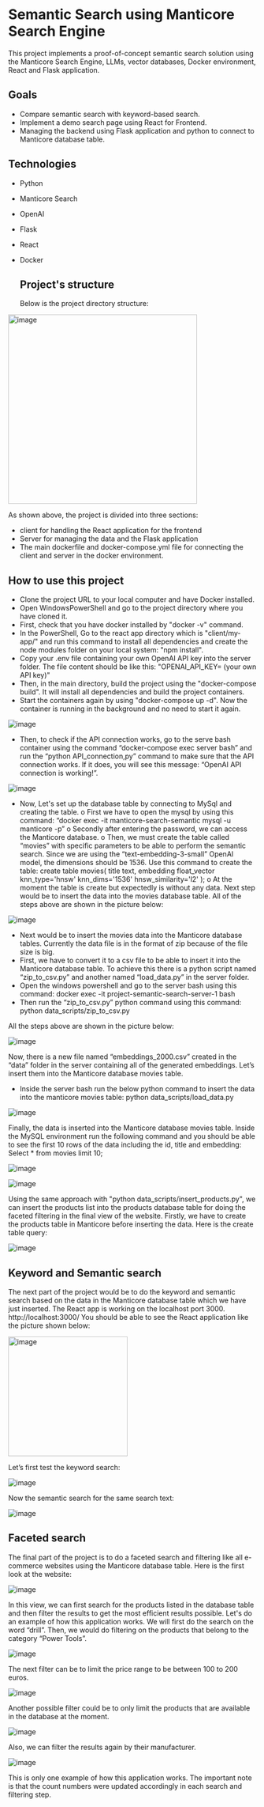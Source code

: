 # Semantic Search using Manticore Search Engine
This project implements a proof-of-concept semantic search solution using the Manticore Search Engine, LLMs, vector databases, Docker environment, React and Flask application. 

## Goals
- Compare semantic search with keyword-based search.
- Implement a demo search page using React for Frontend.
- Managing the backend using Flask application and python to connect to Manticore database table. 

## Technologies
- Python
- Manticore Search
- OpenAI
- Flask
- React
- Docker

  ## Project's structure 
  Below is the project directory structure:

<img width="383" alt="image" src="https://github.com/user-attachments/assets/7786fc04-6824-42a7-8890-e7037f43bd44" />

  As shown above, the project is divided into three sections: 
  - client for handling the React application for the frontend
  - Server for managing the data and the Flask application
  - The main dockerfile and docker-compose.yml file for connecting the client and server in the docker environment.
 
  ## How to use this project

  - Clone the project URL to your local computer and have Docker installed.
  - Open WindowsPowerShell and go to the project directory where you have cloned it.
  - First, check that you have docker installed by "docker -v" command.
  - In the PowerShell, Go to the react app directory which is "client/my-app/" and run this command to install all dependencies and create the node modules folder on your local system: "npm install".
  - Copy your .env file containing your own OpenAI API key into the server folder. The file content should be like this: "OPENAI_API_KEY= (your own API key)"
  - Then, in the main directory, build the project using the "docker-compose build". It will install all dependencies and build the project containers.
  - Start the containers again by using "docker-compose up -d". Now the container is running in the background and no need to start it again.

![image](https://github.com/user-attachments/assets/f7848db7-997a-4673-8161-49b8781088a9)

  - Then, to check if the API connection works, go to the serve bash container using the command “docker-compose exec server bash” and run the “python API_connection,py” command to make sure that the API connection works. If it does, you will see this message: “OpenAI API connection is working!”.

![image](https://github.com/user-attachments/assets/23861b81-2af1-4d18-aa9f-d391c40853d4)

  - Now, Let's set up the database table by connecting to MySql and creating the table. 
        o	First we have to open the mysql by using this command: “docker exec -it manticore-search-semantic mysql -u manticore -p” 
        o	Secondly after entering the password, we can access the Manticore database.
        o	Then, we must create the table called “movies” with specific parameters to be able to perform the semantic search. Since we are using the “text-embedding-3-small” OpenAI model, the dimensions should be 1536. Use this command to create the table: 
        create table movies( title text, embedding float_vector knn_type='hnsw' knn_dims='1536' hnsw_similarity='l2' );
        o	At the moment the table is create but expectedly is without any data. Next step would be to insert the data into the movies database table. 
All of the steps above are shown in the picture below:

![image](https://github.com/user-attachments/assets/b1d3693e-de35-4a19-a100-96eafcc94d0d)

  - Next would be to insert the movies data into the Manticore database tables. Currently the data file is in the format of zip because of the file size is big. 
  - First, we have to convert it to a csv file to be able to insert it into the Manticore database table. To achieve this there is a python script named “zip_to_csv.py” and another named “load_data.py” in the server folder. 
  - Open the windows powershell and go to the server bash using this command:
      docker exec -it project-semantic-search-server-1 bash
  - Then run the “zip_to_csv.py” python command using this command:
      python data_scripts/zip_to_csv.py

All the steps above are shown in the picture below:

![image](https://github.com/user-attachments/assets/03e1f547-e7bf-4254-bc86-b065fa55b8d6)

Now, there is a new file named “embeddings_2000.csv” created in the “data” folder in the server containing all of the generated embeddings. Let’s insert them into the Manticore database movies table. 
  - Inside the server bash run the below python command to insert the data into the manticore movies table:
      python data_scripts/load_data.py

![image](https://github.com/user-attachments/assets/d3743588-2f01-4ae5-a739-f5ac16c1a6d5)

Finally, the data is inserted into the Manticore database movies table. Inside the MySQL environment run the following command and you should be able to see the first 10 rows of the data including the id, title and embedding:
Select * from movies limit 10;

![image](https://github.com/user-attachments/assets/46dd879a-977c-4e9c-89d0-5bba60e481fa)

![image](https://github.com/user-attachments/assets/3c54da43-b079-4244-8082-7174b0c942c2)

Using the same approach with "python data_scripts/insert_products.py", we can insert the products list into the products database table for doing the faceted filtering in the final view of the website. 
Firstly, we have to create the products table in Manticore before inserting the data. Here is the create table query:

![image](https://github.com/user-attachments/assets/65c78cb0-f18b-4378-8311-204793f7517b)


## Keyword and Semantic search

The next part of the project would be to do the keyword and semantic search based on the data in the Manticore database table which we have just inserted. 
The React app is working on the localhost port 3000. 
http://localhost:3000/
You should be able to see the React application like the picture shown below:

<img width="242" alt="image" src="https://github.com/user-attachments/assets/c727efef-38ae-4891-b064-ee2e36cf7855" />

Let’s first test the keyword search:

![image](https://github.com/user-attachments/assets/72d0330f-5aee-48bb-99dc-0b6f9dc0740b)

Now the semantic search for the same search text:

![image](https://github.com/user-attachments/assets/ba1f6bdb-c0e0-4c9d-9aca-9ca3bebceb94)

## Faceted search
The final part of the project is to do a faceted search and filtering like all e-commerce websites using the  Manticore database table. 
Here is the first look at the website:

![image](https://github.com/user-attachments/assets/686e56c6-b376-4f11-8d30-826f34a9227a)

In this view, we can first search for the products listed in the database table and then filter the results to get the most efficient results possible. 
Let's do an example of how this application works. We will first do the search on the word “drill”. Then, we would do filtering on the products that belong to the category “Power Tools”.  

![image](https://github.com/user-attachments/assets/0549884f-bedd-4d48-80d5-2f74cf2ed6bf)

The next filter can be to limit the price range to be between 100 to 200 euros. 

![image](https://github.com/user-attachments/assets/6c0f274f-149a-401c-b861-c9511ad89c92)

Another possible filter could be to only limit the products that are available in the database at the moment. 

![image](https://github.com/user-attachments/assets/de68cd3f-c182-419a-a175-c3c991005e2f)

Also, we can filter the results again by their manufacturer. 

![image](https://github.com/user-attachments/assets/a7e70fb9-dcde-429f-86ba-4d0a58bab69d)

This is only one example of how this application works. The important note is that the count numbers were updated accordingly in each search and filtering step. 




